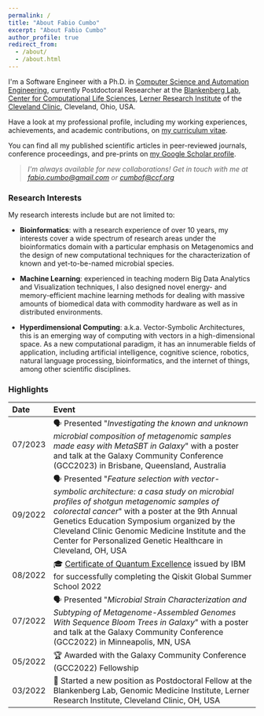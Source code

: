 ```yaml
---
permalink: /
title: "About Fabio Cumbo"
excerpt: "About Fabio Cumbo"
author_profile: true
redirect_from: 
  - /about/
  - /about.html
---
```


I'm a Software Engineer with a Ph.D. in [Computer Science and Automation Engineering](http://phd.dia.uniroma3.it/), currently Postdoctoral Researcher at the [Blankenberg Lab](https://www.lerner.ccf.org/computational-medicine/blankenberg/), [Center for Computational Life Sciences](https://my.clevelandclinic.org/research/computational-life-sciences), [Lerner Research Institute](https://www.lerner.ccf.org/) of the [Cleveland Clinic](https://my.clevelandclinic.org/), Cleveland, Ohio, USA.

Have a look at my professional profile, including my working experiences, achievements, and academic contributions, on [my curriculum vitae](https://docs.google.com/viewer?url=https://docs.google.com/document/d/1sD3fAfBxPRlc8fSrvMsvO8oMFKunNHnq6rS5UH5c-zk/export?format=pdf).

You can find all my published scientific articles in peer-reviewed journals, conference proceedings, and pre-prints on [my Google Scholar profile](https://scholar.google.com/citations?user=DJWJY7EAAAAJ&hl=en).

> _I'm always available for new collaborations! Get in touch with me at [fabio.cumbo@gmail.com](mailto:fabio.cumbo@gmail.com?subject=Collaboration) or [cumbof@ccf.org](mailto:cumbof@ccf.org?subject=Collaboration)_

### Research Interests

My research interests include but are not limited to:

- **Bioinformatics**: with a research experience of over 10 years, my interests cover a wide spectrum of research areas under the bioinformatics domain with a particular emphasis on Metagenomics and the design of new computational techniques for the characterization of known and yet-to-be-named microbial species.

- **Machine Learning**: experienced in teaching modern Big Data Analytics and Visualization techniques, I also designed novel energy- and memory-efficient machine learning methods for dealing with massive amounts of biomedical data with commodity hardware as well as in distributed environments.

- **Hyperdimensional Computing**: a.k.a. Vector-Symbolic Architectures, this is an emerging way of computing with vectors in a high-dimensional space. As a new computational paradigm, it has an innumerable fields of application, including artificial intelligence, cognitive science, robotics, natural language processing, bioinformatics, and the internet of things, among other scientific disciplines.

### Highlights

| Date       | Event      |
|:-----------|:-----------|
| 07/2023 | 🗣️ Presented "*Investigating the known and unknown microbial composition of metagenomic samples made easy with MetaSBT in Galaxy*" with a poster and talk at the Galaxy Community Conference (GCC2023) in Brisbane, Queensland, Australia |
| 09/2022 | 🗣️ Presented "*Feature selection with vector-symbolic architecture: a casa study on microbial profiles of shotgun metagenomic samples of colorectal cancer*" with a poster at the 9th Annual Genetics Education Symposium organized by the Cleveland Clinic Genomic Medicine Institute and the Center for Personalized Genetic Healthcare in Cleveland, OH, USA |
| 08/2022 | 🎓 [Certificate of Quantum Excellence](https://www.credly.com/badges/48c69cd5-8511-4942-9cc8-4e0a134bdeda/) issued by IBM for successfully completing the Qiskit Global Summer School 2022 |
| 07/2022 | 🗣️ Presented "*Microbial Strain Characterization and Subtyping of Metagenome-Assembled Genomes With Sequence Bloom Trees in Galaxy*" with a poster and talk at the Galaxy Community Conference (GCC2022) in Minneapolis, MN, USA |
| 05/2022 | 🏆 Awarded with the Galaxy Community Conference (GCC2022) Fellowship |
| 03/2022 | 🌱 Started a new position as Postdoctoral Fellow at the Blankenberg Lab, Genomic Medicine Institute, Lerner Research Institute, Cleveland Clinic, OH, USA |

